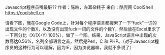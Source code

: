Javascript程序员嘴最脏??
作者：陈皓，左耳朵耗子
来自：酷壳网 CoolShell https://coolshell.cn

请看下图，我在Google Code上，针对每个程序语言都搜索了一下“fuck”一词的出现文件的个数X，以及没有出现fuck一词的文件的个数Y，然后放在Excel里求了一下百分比（X/(X+Y) 100%），做了一个图。结果，JavaScript语言中出现的次数高达0.56%，名列全部语言之首，然后是Perl，C 和 PHP。（对于Javascript程序员的这种行为可以理解，因为IE，因为浏览器嘛，我就不多说了）